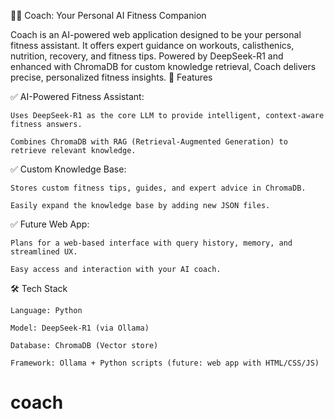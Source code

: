 🏋️‍♂️ Coach: Your Personal AI Fitness Companion

Coach is an AI-powered web application designed to be your personal fitness assistant. It offers expert guidance on workouts, calisthenics, nutrition, recovery, and fitness tips. Powered by DeepSeek-R1 and enhanced with ChromaDB for custom knowledge retrieval, Coach delivers precise, personalized fitness insights.
🚀 Features

✅ AI-Powered Fitness Assistant:

    Uses DeepSeek-R1 as the core LLM to provide intelligent, context-aware fitness answers.

    Combines ChromaDB with RAG (Retrieval-Augmented Generation) to retrieve relevant knowledge.

✅ Custom Knowledge Base:

    Stores custom fitness tips, guides, and expert advice in ChromaDB.

    Easily expand the knowledge base by adding new JSON files.

✅ Future Web App:

    Plans for a web-based interface with query history, memory, and streamlined UX.

    Easy access and interaction with your AI coach.

🛠️ Tech Stack

    Language: Python

    Model: DeepSeek-R1 (via Ollama)

    Database: ChromaDB (Vector store)

    Framework: Ollama + Python scripts (future: web app with HTML/CSS/JS)

# coach
